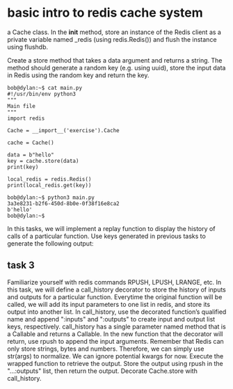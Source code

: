 # basic intro to redis cache system
a Cache class. In the __init__ method, store an instance of the Redis client as a private variable named _redis (using redis.Redis()) and flush the instance using flushdb.

Create a store method that takes a data argument and returns a string. The method should generate a random key (e.g. using uuid), store the input data in Redis using the random key and return the key.

```
bob@dylan:~$ cat main.py
#!/usr/bin/env python3
"""
Main file
"""
import redis

Cache = __import__('exercise').Cache

cache = Cache()

data = b"hello"
key = cache.store(data)
print(key)

local_redis = redis.Redis()
print(local_redis.get(key))

bob@dylan:~$ python3 main.py 
3a3e8231-b2f6-450d-8b0e-0f38f16e8ca2
b'hello'
bob@dylan:~$ 
```
In this tasks, we will implement a replay function to display the history of calls of a particular function.
Use keys generated in previous tasks to generate the following output:

## task 3
Familiarize yourself with redis commands RPUSH, LPUSH, LRANGE, etc.
In this task, we will define a call_history decorator to store the history of inputs and outputs for a particular function.
Everytime the original function will be called, we will add its input parameters to one list in redis, and store its output into another list.
In call_history, use the decorated function’s qualified name and append ":inputs" and ":outputs" to create input and output list keys, respectively.
call_history has a single parameter named method that is a Callable and returns a Callable.
In the new function that the decorator will return, use rpush to append the input arguments. Remember that Redis can only store strings, bytes and numbers. Therefore, we can simply use str(args) to normalize. We can ignore potential kwargs for now.
Execute the wrapped function to retrieve the output. Store the output using rpush in the "...:outputs" list, then return the output.
Decorate Cache.store with call_history.